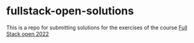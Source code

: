 # fullstack-open-solutions

This is a repo for submitting solutions for the exercises of the course [Full Stack open 2022](https://fullstackopen.com/en)
